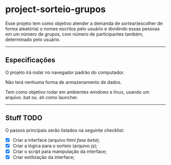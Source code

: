 # project-sorteio-grupos

Esse projeto tem como objetivo atender a demanda de sortear(escolher de forma aleatória) o nomes escritos pelo usuário
e dividindo essas pessoas em um número de grupos, com número de participantes também, determinado pelo usuário.

-----------------------------------------------------------------------------------------------------------------------

## Especificações

O projeto irá rodar no navegador padrão do computador.

Não terá nenhuma forma de armazenamento de dados.

Tem como objetivo rodar em ambientes windows e linux, usando um arquivo .bat ou .sh como launcher.

-----------------------------------------------------------------------------------------------------------------------


## Stuff TODO

O passos principais serão listados na seguinte checklist:

- [X] Criar a interface (arquivo html *fase beta*);
- [X] Criar a lógica para o sorteio (arquivo js);
- [X] Criar o script para manipulação da interface;
- [X] Criar estilização da interface;
